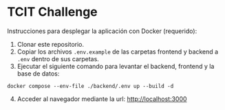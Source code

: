 # TCIT Challenge

Instrucciones para desplegar la aplicación con Docker (requerido):

1. Clonar este repositorio.
2. Copiar los archivos ```.env.example``` de las carpetas frontend y backend a ```.env``` dentro de sus carpetas.
3. Ejecutar el siguiente comando para levantar el backend, frontend y la base de datos:
```
docker compose --env-file ./backend/.env up --build -d
```
4. Acceder al navegador mediante la url: [http://localhost:3000](http://localhost:3000)